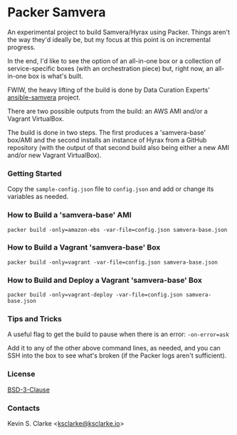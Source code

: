 # Packer Samvera

An experimental project to build Samvera/Hyrax using Packer. Things aren't the way they'd ideally be, but my focus at this point is on incremental progress.

In the end, I'd like to see the option of an all-in-one box or a collection of service-specific boxes (with an orchestration piece) but, right now, an all-in-one box is what's built.

FWIW, the heavy lifting of the build is done by Data Curation Experts' [ansible-samvera](https://github.com/curationexperts/ansible-samvera) project.

There are two possible outputs from the build: an AWS AMI and/or a Vagrant VirtualBox.

The build is done in two steps. The first produces a 'samvera-base' box/AMI and the second installs an instance of Hyrax from a GitHub repository (with the output of that second build also being either a 
new AMI and/or new Vagrant VirtualBox).

### Getting Started

Copy the `sample-config.json` file to `config.json` and add or change its variables as needed.

### How to Build a 'samvera-base' AMI

    packer build -only=amazon-ebs -var-file=config.json samvera-base.json

### How to Build a Vagrant 'samvera-base' Box

    packer build -only=vagrant -var-file=config.json samvera-base.json

### How to Build and Deploy a Vagrant 'samvera-base' Box

    packer build -only=vagrant-deploy -var-file=config.json samvera-base.json

### Tips and Tricks

A useful flag to get the build to pause when there is an error: `-on-error=ask`

Add it to any of the other above command lines, as needed, and you can SSH into the box to see what's broken (if the Packer logs aren't sufficient).

### License

[BSD-3-Clause](LICENSE.txt)

### Contacts

Kevin S. Clarke &lt;<a href="mailto:ksclarke@ksclarke.io">ksclarke@ksclarke.io</a>&gt;

